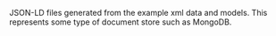 JSON-LD files generated from the example xml data and models.
This represents some type of document store such as MongoDB.
